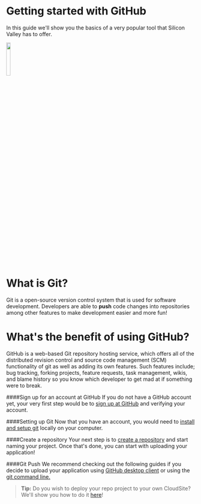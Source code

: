 # Getting started with GitHub   
In this guide we'll show you the basics of a very popular tool that Silicon Valley has to offer.

<img src="https://octodex.github.com/images/Professortocat_v2.png" width=15% >


#  What is Git?
Git is a open-source version control system that is used for software development. Developers are able to **push** code changes into repositories among other features to make development easier and more fun! 

#  What's the benefit of using GitHub?
GitHub is a web-based Git repository hosting service, which offers all of the distributed revision control and source code management (SCM) functionality of git as well as adding its own features.
Such features include; bug tracking, forking projects,  feature requests, task management, wikis, and blame history so you know which developer to get mad at if something were to break.


####Sign up for an account at GitHub
If you do not have a GitHub account yet, your very first step would be to [sign up at GitHub](https://github.com/) and verifying your account.

####Setting up Git
Now that you have an account, you would need to [install and setup git](https://help.github.com/articles/set-up-git/) locally on your computer. 
 
####Create a repository
Your next step is to [create a repository](https://help.github.com/articles/create-a-repo/) and start naming your project. Once that's done, you can start with uploading your application!

####Git Push
We recommend checking out the following guides if you decide to upload your application using [GitHub desktop client](https://guides.github.com/introduction/getting-your-project-on-github/#desktop) or using the [git command line.](https://help.github.com/articles/adding-an-existing-project-to-github-using-the-command-line/)

>**Tip:** Do you wish to deploy your repo project to your own CloudSite? We'll show you how to do it [here](https://www.gearhost.com/documentation/github-deploy-your-application)!


